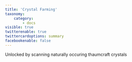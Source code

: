 ```yaml
---
title: 'Crystal Farming'
taxonomy:
    category:
        - docs
visible: true
twitterenable: true
twittercardoptions: summary
facebookenable: false
---
```


Unlocked by scanning naturally occuring thaumcraft crystals